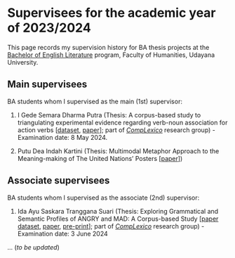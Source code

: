 # Supervisees for the academic year of 2023/2024

This page records my supervision history for BA thesis projects at the [Bachelor of English Literature](https://sasing.unud.ac.id/) program, Faculty of Humanities, Udayana University.

## Main supervisees

BA students whom I supervised as the main (1st) supervisor:

1. I Gede Semara Dharma Putra (Thesis: A corpus-based study to triangulating experimental evidence regarding verb-noun association for action verbs [[dataset](https://doi.org/10.5281/zenodo.11123592), [paper](https://journal.universitasbumigora.ac.id/index.php/humanitatis/article/view/3580)]; part of [*CompLexico*](https://github.com/complexico) research group) - Examination date: 8 May 2024.

2. Putu Dea Indah Kartini (Thesis: Multimodal Metaphor Approach to the Meaning-making of The United Nations’ Posters [[paper](https://journal-nusantara.com/index.php/J-CEKI/article/view/4281)])

## Associate supervisees

BA students whom I supervised as the associate (2nd) supervisor:

1. Ida Ayu Saskara Tranggana Suari (Thesis: Exploring Grammatical and Semantic Profiles of ANGRY and MAD: A Corpus-based Study [[paper dataset](https://doi.org/10.5281/zenodo.11108458), [paper](https://ejournal-fkip.unisi.ac.id/eji/article/view/2749), [pre-print](https://doi.org/10.6084/m9.figshare.25749681)]; part of [*CompLexico*](https://github.com/complexico) research group) - Examination date: 3 June 2024

... (*to be updated*)
